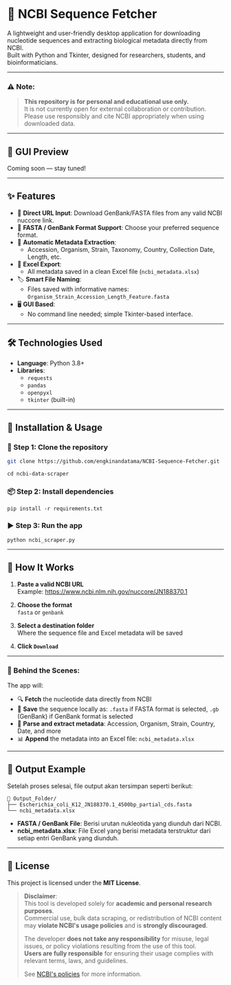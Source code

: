 # 🧬 NCBI Sequence Fetcher

A lightweight and user-friendly desktop application for downloading nucleotide sequences and extracting biological metadata directly from NCBI.  
Built with Python and Tkinter, designed for researchers, students, and bioinformaticians.

---

### ⚠️ **Note**:
> **This repository is for personal and educational use only.**  
> It is not currently open for external collaboration or contribution.  
> Please use responsibly and cite NCBI appropriately when using downloaded data.

---

## 📸 GUI Preview

Coming soon — stay tuned!

---

## ✨ Features

- 🔗 **Direct URL Input**: Download GenBank/FASTA files from any valid NCBI nuccore link.
- 📁 **FASTA / GenBank Format Support**: Choose your preferred sequence format.
- 🧬 **Automatic Metadata Extraction**:
  - Accession, Organism, Strain, Taxonomy, Country, Collection Date, Length, etc.
- 📄 **Excel Export**:
  - All metadata saved in a clean Excel file (`ncbi_metadata.xlsx`)
- 🏷️ **Smart File Naming**:
  - Files saved with informative names: `Organism_Strain_Accession_Length_Feature.fasta`
- 🖥️ **GUI Based**:
  - No command line needed; simple Tkinter-based interface.

---

## 🛠️ Technologies Used

- **Language**: Python 3.8+
- **Libraries**:
  - `requests`
  - `pandas`
  - `openpyxl`
  - `tkinter` (built-in)

---

## 🚀 Installation & Usage

### 🔧 Step 1: Clone the repository

```bash
git clone https://github.com/engkinandatama/NCBI-Sequence-Fetcher.git
```
```
cd ncbi-data-scraper
```
### 📦 Step 2: Install dependencies
```
pip install -r requirements.txt
```
### ▶️ Step 3: Run the app
```
python ncbi_scraper.py
```

---

## 🧪 How It Works

1. **Paste a valid NCBI URL**  
   Example:  https://www.ncbi.nlm.nih.gov/nuccore/JN188370.1

2. **Choose the format**  
`fasta` or `genbank`

3. **Select a destination folder**  
Where the sequence file and Excel metadata will be saved

4. **Click `Download`**

---

### 🔄 Behind the Scenes:

The app will:

- 🔍 **Fetch** the nucleotide data directly from NCBI
- 💾 **Save** the sequence locally as: `.fasta` if FASTA format is selected, `.gb` (GenBank) if GenBank format is selected
- 🧬 **Parse and extract metadata**: Accession, Organism, Strain, Country, Date, and more
- 📊 **Append** the metadata into an Excel file: `ncbi_metadata.xlsx`


---

## 📁 Output Example

Setelah proses selesai, file output akan tersimpan seperti berikut:
```
📂 Output_Folder/
├── Escherichia_coli_K12_JN188370.1_4500bp_partial_cds.fasta
└── ncbi_metadata.xlsx
```
- **FASTA / GenBank File**: Berisi urutan nukleotida yang diunduh dari NCBI.
- **ncbi_metadata.xlsx**: File Excel yang berisi metadata terstruktur dari setiap entri GenBank yang diunduh.


---

## 📜 License

This project is licensed under the **MIT License**.

> **Disclaimer**:  
> This tool is developed solely for **academic and personal research purposes**.  
> Commercial use, bulk data scraping, or redistribution of NCBI content may **violate NCBI's usage policies** and is **strongly discouraged**.  
>  
> The developer **does not take any responsibility** for misuse, legal issues, or policy violations resulting from the use of this tool.  
> **Users are fully responsible** for ensuring their usage complies with relevant terms, laws, and guidelines.  
>  
> See [NCBI's policies](https://www.ncbi.nlm.nih.gov/home/about/policies/) for more information.
